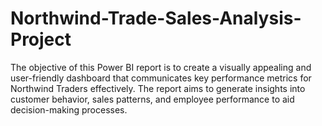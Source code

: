 # Northwind-Trade-Sales-Analysis-Project
The objective of this Power BI report is to create a visually appealing and user-friendly dashboard that communicates key performance metrics for Northwind Traders effectively. The report aims to generate insights into customer behavior, sales patterns, and employee performance to aid decision-making processes. 
